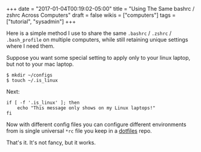 +++
date = "2017-01-04T00:19:02-05:00"
title = "Using The Same bashrc / zshrc Across Computers"
draft = false
wikis = ["computers"]
tags = ["tutorial", "sysadmin"]
+++

Here is a simple method I use to share the same `.bashrc` / `.zshrc` /
`.bash_profile` on multiple computers, while still retaining unique
settings where I need them.

Suppose you want some special setting to apply only to your linux laptop, but
not to your mac laptop.

    $ mkdir ~/configs
    $ touch ~/.is_linux

Next:

    if [ -f '.is_linux' ]; then
        echo "This message only shows on my Linux laptops!"
    fi

Now with different config files you can configure different environments from
is single universal `*rc` file you keep in a
[dotfiles](https://github.com/noam87/DOTfiles) repo.

That's it. It's not fancy, but it works.
